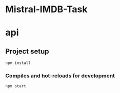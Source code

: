 # Mistral-IMDB-Task

# api

## Project setup
```
npm install
```

### Compiles and hot-reloads for development
```
npm start
```

